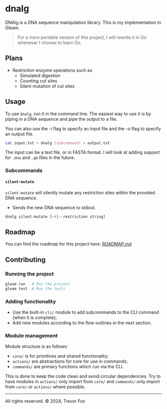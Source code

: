 # dnalg

DNAlg is a DNA sequence manipulation library. This is my implementation in Gleam.

> For a more portable version of this project, I will rewrite it in Go whenever I choose to learn Go.

## Plans

-   Restriction enzyme operations such as
    -   Simulated digestion
    -   Counting cut sites
    -   Silent mutation of cut sites

## Usage

To use `dnalg`, run it in the command line.
The easiest way to use it is by piping in a DNA sequence and pipe the output to a file.

You can also use the -i flag to specify an input file and the -o flag to specify an output file.

```sh
cat input.txt > dnalg [subcommand] > output.txt
```

The input can be a text file, or in FASTA format. I will look at adding support for `.dna` and `.gb` files in the future.

### Subcommands

#### `silent-mutate`

`silent-mutate` will silently mutate any restriction sites within the provided DNA sequence.

-   Sends the new DNA sequence to stdout.

```sh
dnalg silent-mutate [-r|--restriction string]
```

## Roadmap

You can find the roadmap for this project here: [ROADMAP.md](ROADMAP.md)

## Contributing

### Running the project

```sh
gleam run   # Run the project
gleam test  # Run the tests
```

### Adding functionality

-   Use the built-in `cli/` module to add subcommands to the CLI command (when it is complete);
-   Add new modules according to the flow outlines in the next section.

### Module management

Module structure is as follows:

-   `core/` is for primitives and shared functionality;
-   `actions/` are abstractions for core for use in commands;
-   `commands/` are primary functions which run via the CLI.

This is done to keep the code clean and avoid circular dependencies.
Try to have modules in `actions/` only import from `core/` and `commands/`
only import from `core/` or `actions/` where possible.

---

All rights reserved. © 2024, Trevor Fox
